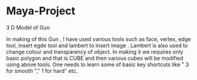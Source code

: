# Maya-Project
3 D Model of Gun

 In making of this Gun , I have used various tools such as face, vertex, edge tool, insert egde tool and lambert to insert image .
 Lambert is also used to change colour and transparency of object.
 In making it we requires only basic polygon and that is CUBE and then various cubes will be modified using above tools.
 One needs to learn some of basic key shortcuts like " 3 for smooth "," 1 for hard" etc.

